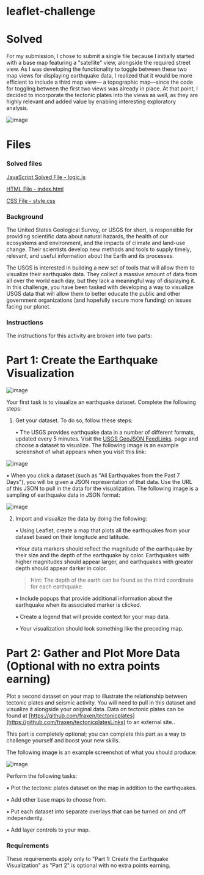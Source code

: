 # leaflet-challenge

# Solved 

For my submission, I chose to submit a single file because I initially started with a base map featuring a "satellite" view, alongside the required street view. As I was developing the functionality to toggle between these two map views for displaying earthquake data, I realized that it would be more efficient to include a third map view— a topographic map—since the code for toggling between the first two views was already in place. At that point, I decided to incorporate the tectonic plates into the views as well, as they are highly relevant and added value by enabling interesting exploratory analysis.    

![image](https://github.com/user-attachments/assets/59e3f52f-7002-43d9-afa5-e151912e666f)

# Files 

### Solved files 

[JavaScript Solved File - logic.js](https://github.com/BryanCarney/leaflet-challenge/blob/main/static/js/logic.js)

[HTML File - index.html](https://github.com/BryanCarney/leaflet-challenge/blob/main/index.html)

[CSS File - style.css](https://github.com/BryanCarney/leaflet-challenge/blob/main/static/css/style.css)

### Background

The United States Geological Survey, or USGS for short, is responsible for providing scientific data about natural hazards, the health of our ecosystems and environment, and the impacts of climate and land-use change. Their scientists develop new methods and tools to supply timely, relevant, and useful information about the Earth and its processes.

The USGS is interested in building a new set of tools that will allow them to visualize their earthquake data. They collect a massive amount of data from all over the world each day, but they lack a meaningful way of displaying it. In this challenge, you have been tasked with developing a way to visualize USGS data that will allow them to better educate the public and other government organizations (and hopefully secure more funding) on issues facing our planet.

### Instructions
The instructions for this activity are broken into two parts:

# Part 1: Create the Earthquake Visualization
![image](https://github.com/user-attachments/assets/a4ee6f82-1a4e-40f1-90cd-c8d2fbdfb4d2)

Your first task is to visualize an earthquake dataset. Complete the following steps:

1. Get your dataset. To do so, follow these steps:

    • The USGS provides earthquake data in a number of different formats, updated every 5 minutes. Visit the [USGS GeoJSON FeedLinks](http://earthquake.usgs.gov/earthquakes/feed/v1.0/geojson.php). page and choose a dataset to visualize. The following image is an example screenshot of what appears when you visit this link:

![image](https://github.com/user-attachments/assets/f0a4502f-d308-462c-bd00-7899bbe106c4)

  • When you click a dataset (such as "All Earthquakes from the Past 7 Days"), you will be given a JSON representation of that data. Use the URL of this JSON to pull in the data for the visualization. The following image is a sampling of earthquake data in JSON format:

![image](https://github.com/user-attachments/assets/dfe694ca-d09a-48f8-8894-024532dbcac0)

2. Import and visualize the data by doing the following:

      • Using Leaflet, create a map that plots all the earthquakes from your dataset based on their longitude and latitude.
      
      •Your data markers should reflect the magnitude of the earthquake by their size and the depth of the earthquake by color. Earthquakes with higher magnitudes should appear larger, and earthquakes with greater depth should appear darker in color.
    
      > Hint: The depth of the earth can be found as the third coordinate for each earthquake.
      
      • Include popups that provide additional information about the earthquake when its associated marker is clicked.
      
      • Create a legend that will provide context for your map data.
      
      • Your visualization should look something like the preceding map.

# Part 2: Gather and Plot More Data (Optional with no extra points earning)

Plot a second dataset on your map to illustrate the relationship between tectonic plates and seismic activity. You will need to pull in this dataset and visualize it alongside your original data. Data on tectonic plates can be found at [https://github.com/fraxen/tectonicplates](https://github.com/fraxen/tectonicplatesLinks) to an external site..

This part is completely optional; you can complete this part as a way to challenge yourself and boost your new skills.

The following image is an example screenshot of what you should produce:

![image](https://github.com/user-attachments/assets/3ffdb9de-0a98-4d1d-bf85-a61ed652cbc6)

Perform the following tasks:

  • Plot the tectonic plates dataset on the map in addition to the earthquakes.
  
  • Add other base maps to choose from.
  
  • Put each dataset into separate overlays that can be turned on and off independently.
  
  • Add layer controls to your map.

### Requirements

These requirements apply only to "Part 1: Create the Earthquake Visualization" as "Part 2" is optional with no extra points earning.
